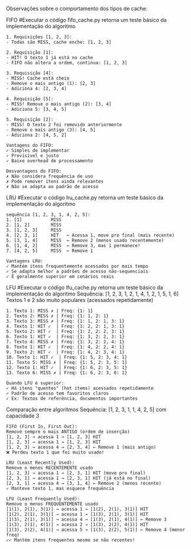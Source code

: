 Observações sobre o comportamento dos tipos de cache:

FIFO
#Executar o código fifo_cache.py retorna um teste básico da implementação do algoritmo

    1. Requisições [1, 2, 3]: 
    - Todas são MISS, cache enche: [1, 2, 3]

    2. Requisição [1]:
    - HIT! O texto 1 já está no cache
    - FIFO não altera a ordem, continua: [1, 2, 3]

    3. Requisição [4]:
    - MISS! Cache está cheio
    - Remove o mais antigo (1): [2, 3]
    - Adiciona 4: [2, 3, 4]

    4. Requisição [5]:
    - MISS! Remove o mais antigo (2): [3, 4]
    - Adiciona 5: [3, 4, 5]

    5. Requisição [2]:
    - MISS! O texto 2 foi removido anteriormente
    - Remove o mais antigo (3): [4, 5]
    - Adiciona 2: [4, 5, 2]
        
    Vantagens do FIFO:
    ✓ Simples de implementar
    ✓ Previsível e justo
    ✓ Baixo overhead de processamento

    Desvantagens do FIFO:
    ✗ Não considera frequência de uso
    ✗ Pode remover itens ainda relevantes
    ✗ Não se adapta ao padrão de acesso

LRU
#Executar o código lru_cache.py retorna um teste básico da implementação do algoritmo

    sequência [1, 2, 3, 1, 4, 2, 5]:
    1. [1]           MISS
    2. [1, 2]        MISS
    3. [1, 2, 3]     MISS
    4. [2, 3, 1]     HIT   ← Acessa 1, move pro final (mais recente)
    5. [3, 1, 4]     MISS  ← Remove 2 (menos usado recentemente)
    6. [1, 4, 2]     MISS  ← Remove 3, mas 1 permanece!
    7. [4, 2, 5]     MISS  ← Remove 1 

    Vantagens LRU:
    ✓ Mantém itens frequentemente acessados por mais tempo
    ✓ Se adapta melhor a padrões de acesso não-sequenciais
    ✓ É geralmente superior em cenários reais

LFU
#Executar o código lfu_cache.py retorna um teste básico da implementação do algoritmo
    Sequência: [1, 2, 3, 1, 2, 1, 4, 1, 2, 1, 5, 1, 6]
    Textos 1 e 2 são muito populares (acessados repetidamente)

    1. Texto 1: MISS ✗ | Freq: {1: 1}
    2. Texto 2: MISS ✗ | Freq: {1: 1, 2: 1}
    3. Texto 3: MISS ✗ | Freq: {1: 1, 2: 1, 3: 1}
    4. Texto 1: HIT ✓  | Freq: {1: 2, 2: 1, 3: 1}
    5. Texto 2: HIT ✓  | Freq: {1: 2, 2: 2, 3: 1}
    6. Texto 1: HIT ✓  | Freq: {1: 3, 2: 2, 3: 1}
    7. Texto 4: MISS ✗ | Freq: {1: 3, 2: 2, 4: 1}
    8. Texto 1: HIT ✓  | Freq: {1: 4, 2: 2, 4: 1}
    9. Texto 2: HIT ✓  | Freq: {1: 4, 2: 3, 4: 1}
    10. Texto 1: HIT ✓  | Freq: {1: 5, 2: 3, 4: 1}
    11. Texto 5: MISS ✗ | Freq: {1: 5, 2: 3, 5: 1}
    12. Texto 1: HIT ✓  | Freq: {1: 6, 2: 3, 5: 1}
    13. Texto 6: MISS ✗ | Freq: {1: 6, 2: 3, 6: 1}

    Quando LFU é superior:
    ✓ Há itens "quentes" (hot items) acessados repetidamente
    ✓ Padrão de acesso tem favoritos claros
    ✓ Ex: Textos de referência, documentos importantes


Comparação entre algoritmos
    Sequência: [1, 2, 3, 1, 1, 4, 2, 5] com capacidade 3

    FIFO (First In, First Out):
    Remove sempre o mais ANTIGO (ordem de inserção)
    [1, 2, 3] → acessa 1 → [1, 2, 3] HIT
    [1, 2, 3] → acessa 1 → [1, 2, 3] HIT
    [1, 2, 3] → acessa 4 → [2, 3, 4] ← Remove 1 (mais antigo)
    ❌ Perdeu texto 1 que foi muito usado!    

    LRU (Least Recently Used):
    Remove o menos RECENTEMENTE usado
    [1, 2, 3] → acessa 1 → [2, 3, 1] HIT (move pro final)
    [2, 3, 1] → acessa 1 → [2, 3, 1] HIT (já está no final)
    [2, 3, 1] → acessa 4 → [3, 1, 4] ← Remove 2 (menos recente)
    ✓ Manteve texto 1, mas esquece frequência

    LFU (Least Frequently Used):
    Remove o menos FREQUENTEMENTE usado
    [1(1), 2(1), 3(1)] → acessa 1 → [1(2), 2(1), 3(1)] HIT
    [1(2), 2(1), 3(1)] → acessa 1 → [1(3), 2(1), 3(1)] HIT
    [1(3), 2(1), 3(1)] → acessa 4 → [1(3), 2(1), 4(1)] ← Remove 3
    [1(3), 2(1), 4(1)] → acessa 2 → [1(3), 2(2), 4(1)] HIT
    [1(3), 2(2), 4(1)] → acessa 5 → [1(3), 2(2), 5(1)] ← Remove 4 (menor freq)
    ✓✓ Mantém itens frequentes mesmo se não recentes!


    